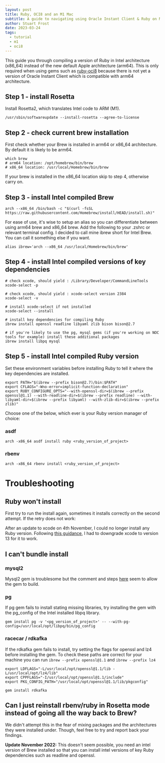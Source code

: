 ```yaml
---
layout: post
title: Ruby, OCI8 and an M1 Mac
subtitle: A guide to navigating using Oracle Instant Client & Ruby on M1 arm64 architecture
author: Stuart Frost
date: 2023-03-24
tags:
  - tutorial
  - m1
  - oci8
---
```


This guide you through compiling a version of Ruby in Intel architecture
(x86_64) instead of the new default Apple architecture (arm64). This is
only required when using gems such as
[ruby-oci8](https://www.rubydoc.info/gems/ruby-oci8/file/docs/install-on-osx.md)
because there is not yet a version of Oracle Instant Client which is
compatible with arm64 architecture.

## Step 1 - install Rosetta

Install Rosetta2, which translates Intel code to ARM (M1).

    /usr/sbin/softwareupdate --install-rosetta --agree-to-license

## Step 2 - check current brew installation

First check whether your Brew is installed in arm64 or x86_64
architecture. By default it is likely to be arm64.

    which brew
    # arm64 location: /opt/homebrew/bin/brew
    # x86_64 location: /usr/local/Homebrew/bin/brew

If your brew is installed in the x86_64 location skip to step 4,
otherwise carry on.

## Step 3 - install Intel compiled Brew

    arch --x86_64 /bin/bash -c "$(curl -fsSL https://raw.githubusercontent.com/Homebrew/install/HEAD/install.sh)"

For ease of use, it's wise to setup an alias so you can differentiate
between using arm64 brew and x86_64 brew. Add the following to your
.zshrc or relevant terminal config. I decided to call mine ibrew short
for Intel Brew. You can call it something else if you want.

    alias ibrew='arch --x86_64 /usr/local/Homebrew/bin/brew'

## Step 4 - install Intel compiled versions of key dependencies

    # check xcode, should yield : /Library/Developer/CommandLineTools
    xcode-select -p

    # check xcode, should yield : xcode-select version 2384
    xcode-select -v

    # install xcode-select if not installed
    xcode-select --install

    # install key dependencies for compiling Ruby
    ibrew install openssl readline libyaml zlib bison bison@2.7

    # if you're likely to use the pg, mysql gems (if you're working on NOC tools for example) install these additional packages
    ibrew install libpq mysql

## Step 5 - install Intel compiled Ruby version

Set these environment variables before installing Ruby to tell it where
the key dependencies are installed.

    export PATH="$(ibrew --prefix bison@2.7)/bin:$PATH"
    export CFLAGS="-Wno-error=implicit-function-declaration"
    export RUBY_CONFIGURE_OPTS="--with-openssl-dir=$(ibrew --prefix openssl@1.1) --with-readline-dir=$(ibrew --prefix readline) --with-libyaml-dir=$(ibrew --prefix libyaml) --with-zlib-dir=$(ibrew --prefix zlib)"

Choose one of the below, which ever is your Ruby version manager of
choice:

### asdf

    arch -x86_64 asdf install ruby <ruby_version_of_project>

### rbenv

    arch -x86_64 rbenv install <ruby_version_of_project>

# Troubleshooting

## Ruby won't install

First try to run the install again, sometimes it installs correctly on
the second attempt. If the retry does not work:

After an update to xcode on 4th November, I could no longer install any
Ruby version. Following [this
guidance](https://bugs.ruby-lang.org/issues/18912), I had to downgrade
xcode to version 13 for it to work.

## I can't bundle install

### mysql2

Mysql2 gem is troublesome but the comment and steps
[here](https://github.com/brianmario/mysql2/issues/1175#issuecomment-891351580)
seem to allow the gem to build.

### pg

If pg gem fails to install stating missing libraries, try installing the
gem with the pg_config of the Intel installed libpq library.

    gem install pg -v '<pg_version_of_project>' -- --with-pg-config=/usr/local/opt/libpq/bin/pg_config

### racecar / rdkafka

If the rdkafka gem fails to install, try setting the flags for openssl
and lz4 before installing the gem. To check these paths are correct for
your machine you can run `ibrew --prefix openssl@1.1` and
`ibrew --prefix lz4`

    export LDFLAGS="-L/usr/local/opt/openssl@1.1/lib -L/usr/local/opt/lz4/lib"
    export CPPFLAGS="-I/usr/local/opt/openssl@1.1/include"
    export PKG_CONFIG_PATH="/usr/local/opt/openssl@1.1/lib/pkgconfig"

    gem install rdkafka

## Can I just reinstall rbenv/ruby in Rosetta mode instead of going all the way back to Brew?

We didn't attempt this in the fear of mixing packages and the
architectures they were installed under. Though, feel free to try and
report back your findings.

**Update November 2022:** This doesn't seem possible, you need an intel
version of Brew installed so that you can install intel versions of key
Ruby dependencies such as readline and openssl.
